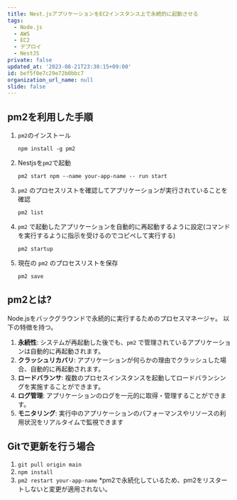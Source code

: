 ```yaml
---
title: Nest.jsアプリケーションをEC2インスタンス上で永続的に起動させる
tags:
  - Node.js
  - AWS
  - EC2
  - デプロイ
  - NestJS
private: false
updated_at: '2023-08-21T23:30:15+09:00'
id: bef5f0e7c29e72b0bbc7
organization_url_name: null
slide: false
---
```


## pm2を利用した手順

1. `pm2`のインストール
	```
	npm install -g pm2 
	```

2. Nestjsを`pm2`で起動
	```
	pm2 start npm --name your-app-name -- run start
	```
3.  `pm2` のプロセスリストを確認してアプリケーションが実行されていることを確認
	```
	pm2 list
	```
4.  `pm2` で起動したアプリケーションを自動的に再起動するように設定(コマンドを実行するように指示を受けるのでコピペして実行する)
	```
	pm2 startup
	```
5. 現在の `pm2` のプロセスリストを保存
	```
	pm2 save
	```
## pm2とは?
Node.jsをバックグラウンドで永続的に実行するためのプロセスマネージャ。
以下の特徴を持つ。
1. **永続性**: システムが再起動した後でも、`pm2` で管理されているアプリケーションは自動的に再起動されます。
2. **クラッシュリカバリ**: アプリケーションが何らかの理由でクラッシュした場合、自動的に再起動されます。
3. **ロードバランサ**: 複数のプロセスインスタンスを起動してロードバランシングを実施することができます。
4. **ログ管理**: アプリケーションのログを一元的に取得・管理することができます。
5. **モニタリング**: 実行中のアプリケーションのパフォーマンスやリソースの利用状況をリアルタイムで監視できます 

## Gitで更新を行う場合
1. `git pull origin main`
2. `npm install`
3. `pm2 restart your-app-name`
*pm2で永続化しているため、pm2をリスタートしないと変更が適用されない。
